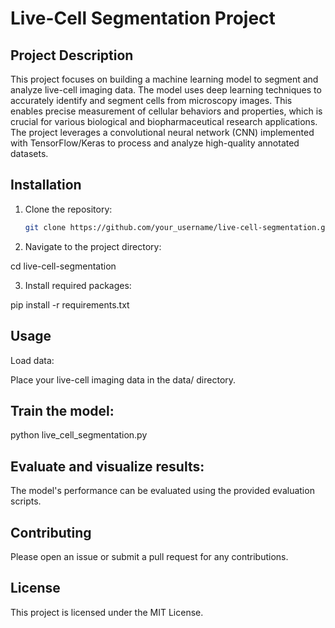 # Live-Cell Segmentation Project

## Project Description
This project focuses on building a machine learning model to segment and analyze live-cell imaging data. The model uses deep learning techniques to accurately identify and segment cells from microscopy images. This enables precise measurement of cellular behaviors and properties, which is crucial for various biological and biopharmaceutical research applications. The project leverages a convolutional neural network (CNN) implemented with TensorFlow/Keras to process and analyze high-quality annotated datasets.

## Installation
1. Clone the repository:
   ```bash
   git clone https://github.com/your_username/live-cell-segmentation.git
   
2. Navigate to the project directory:

cd live-cell-segmentation

3. Install required packages:

pip install -r requirements.txt


## Usage
Load data:

Place your live-cell imaging data in the data/ directory.

## Train the model:

python live_cell_segmentation.py

## Evaluate and visualize results:

The model's performance can be evaluated using the provided evaluation scripts.


## Contributing
Please open an issue or submit a pull request for any contributions.

## License
This project is licensed under the MIT License.
